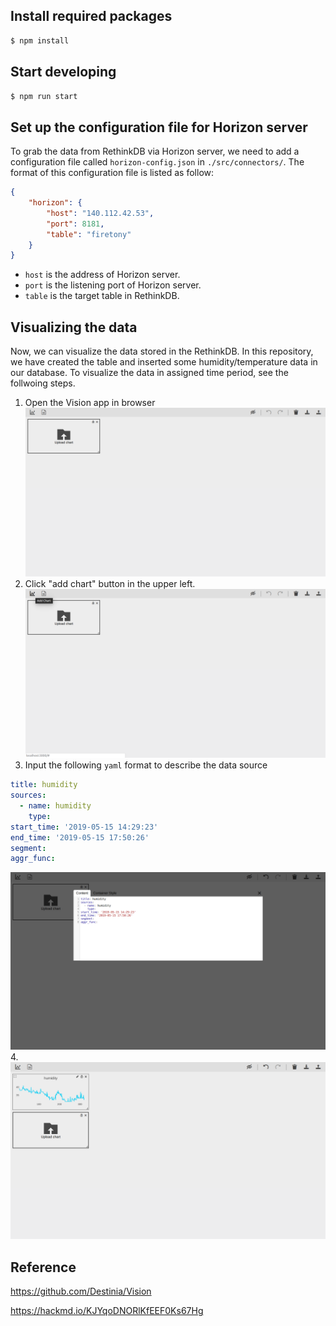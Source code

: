 ## Install required packages 
```bash
$ npm install
```
## Start developing
```bash
$ npm run start
```
## Set up the configuration file for Horizon server
To grab the data from RethinkDB via Horizon server, we need to add a configuration file called `horizon-config.json` in `./src/connectors/`.
The format of this configuration file is listed as follow:
```json
{
    "horizon": {
        "host": "140.112.42.53",
        "port": 8181,
        "table": "firetony"
    }
}
```
* `host` is the address of Horizon server.
* `port` is the listening port of Horizon server.
* `table` is the target table in RethinkDB.
## Visualizing the data
Now, we can visualize the data stored in the RethinkDB. In this repository, we have created the table and inserted some humidity/temperature data in our database. To visualize the data in assigned time period, see the follwoing steps.
1. Open the Vision app in browser
![image](../img/vision.png)
2. Click "add chart" button in the upper left.
![image](../img/add_chart.png)
3. Input the following `yaml` format to describe the data source
```yaml
title: humidity
sources:
  - name: humidity
    type: 
start_time: '2019-05-15 14:29:23'
end_time: '2019-05-15 17:50:26'
segment:
aggr_func:
```
![image](../img/content.png)
4.
![image](../img/show_chart.png)

## Reference
https://github.com/Destinia/Vision

https://hackmd.io/KJYqoDNORlKfEEF0Ks67Hg
